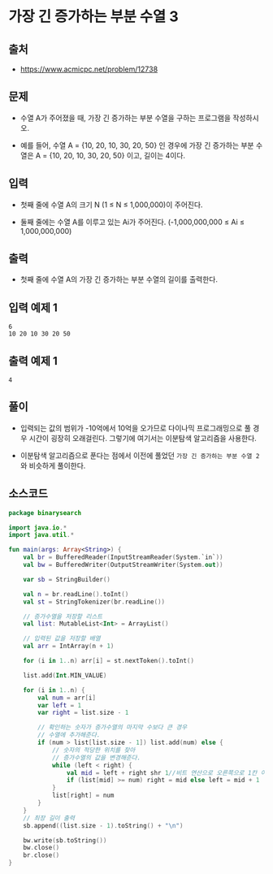 # 가장 긴 증가하는 부분 수열 3

## 출처

* https://www.acmicpc.net/problem/12738

## 문제

* 수열 A가 주어졌을 때, 가장 긴 증가하는 부분 수열을 구하는 프로그램을 작성하시오.

* 예를 들어, 수열 A = {10, 20, 10, 30, 20, 50} 인 경우에 가장 긴 증가하는 부분 수열은 A = {10, 20, 10, 30, 20, 50} 이고, 길이는 4이다.

## 입력

* 첫째 줄에 수열 A의 크기 N (1 ≤ N ≤ 1,000,000)이 주어진다.

* 둘째 줄에는 수열 A를 이루고 있는 Ai가 주어진다. (-1,000,000,000 ≤ Ai ≤ 1,000,000,000)

## 출력

* 첫째 줄에 수열 A의 가장 긴 증가하는 부분 수열의 길이를 출력한다.

## 입력 예제 1

```
6
10 20 10 30 20 50
```

## 출력 예제 1

```
4
```

## 풀이

* 입력되는 값의 범위가 -10억에서 10억을 오가므로 다이나믹 프로그래밍으로 풀 경우 시간이 굉장히 오래걸린다. 그렇기에 여기서는 이분탐색 알고리즘을 사용한다.

* 이분탐색 알고리즘으로 푼다는 점에서 이전에 풀었던 ```가장 긴 증가하는 부분 수열 2```와 비슷하게 풀이한다.

## 소스코드

```kotlin
package binarysearch

import java.io.*
import java.util.*

fun main(args: Array<String>) {
    val br = BufferedReader(InputStreamReader(System.`in`))
    val bw = BufferedWriter(OutputStreamWriter(System.out))

    var sb = StringBuilder()

    val n = br.readLine().toInt()
    val st = StringTokenizer(br.readLine())

    // 증가수열을 저장할 리스트
    val list: MutableList<Int> = ArrayList()

    // 입력된 값을 저장할 배열
    val arr = IntArray(n + 1)

    for (i in 1..n) arr[i] = st.nextToken().toInt()

    list.add(Int.MIN_VALUE)

    for (i in 1..n) {
        val num = arr[i]
        var left = 1
        var right = list.size - 1

        // 확인하는 숫자가 증가수열의 마지막 수보다 큰 경우
        // 수열에 추가해준다.
        if (num > list[list.size - 1]) list.add(num) else {
            // 숫자의 적당한 위치를 찾아
            // 증가수열의 값을 변경해준다.
            while (left < right) {
                val mid = left + right shr 1//비트 연산으로 오른쪽으로 1칸 이동
                if (list[mid] >= num) right = mid else left = mid + 1
            }
            list[right] = num
        }
    }
    // 최장 길이 출력
    sb.append((list.size - 1).toString() + "\n")

    bw.write(sb.toString())
    bw.close()
    br.close()
}
```
